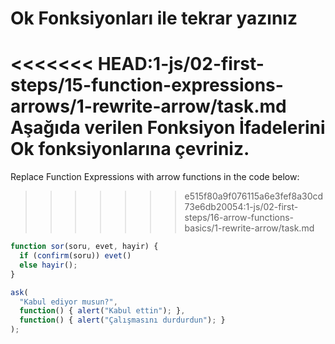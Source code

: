 
# Ok Fonksiyonları ile tekrar yazınız

<<<<<<< HEAD:1-js/02-first-steps/15-function-expressions-arrows/1-rewrite-arrow/task.md
Aşağıda verilen Fonksiyon İfadelerini Ok fonksiyonlarına çevriniz.
=======
Replace Function Expressions with arrow functions in the code below:
>>>>>>> e515f80a9f076115a6e3fef8a30cd73e6db20054:1-js/02-first-steps/16-arrow-functions-basics/1-rewrite-arrow/task.md

```js run
function sor(soru, evet, hayir) {
  if (confirm(soru)) evet()
  else hayir();
}

ask(
  "Kabul ediyor musun?",
  function() { alert("Kabul ettin"); },
  function() { alert("Çalışmasını durdurdun"); }
);
```
